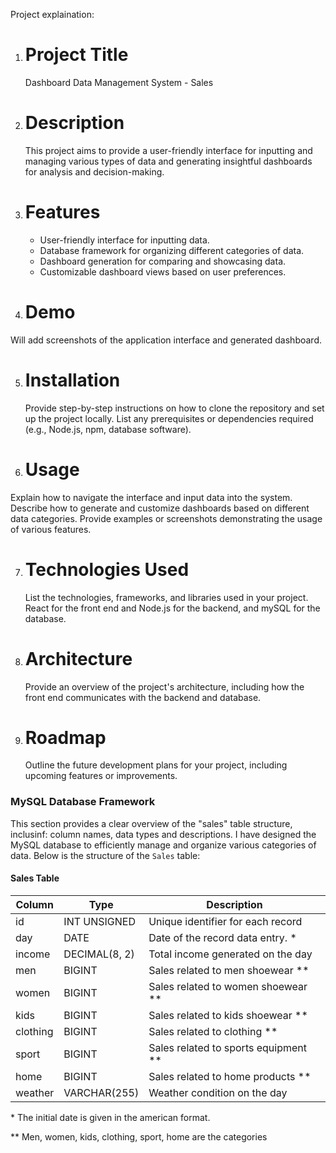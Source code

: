 Project explaination:

1. # Project Title

   Dashboard Data Management System - Sales

2. # Description

   This project aims to provide a user-friendly interface for inputting and managing various types of data and generating insightful dashboards for analysis and decision-making.

3. # Features

   - User-friendly interface for inputting data.
   - Database framework for organizing different categories of data.
   - Dashboard generation for comparing and showcasing data.
   - Customizable dashboard views based on user preferences.

4. # Demo

Will add screenshots of the application interface and generated dashboard.

5. # Installation

   Provide step-by-step instructions on how to clone the repository and set up the project locally.
   List any prerequisites or dependencies required (e.g., Node.js, npm, database software).

6. # Usage

Explain how to navigate the interface and input data into the system.
Describe how to generate and customize dashboards based on different data categories.
Provide examples or screenshots demonstrating the usage of various features.

7. # Technologies Used

   List the technologies, frameworks, and libraries used in your project. React for the front end and Node.js for the backend, and mySQL for the database.

8. # Architecture

   Provide an overview of the project's architecture, including how the front end communicates with the backend and database.

9. # Roadmap
   Outline the future development plans for your project, including upcoming features or improvements.

### MySQL Database Framework

This section provides a clear overview of the "sales" table structure, inclusinf: column names, data types and descriptions.
I have designed the MySQL database to efficiently manage and organize various categories of data. Below is the structure of the `Sales` table:

#### Sales Table

| Column   | Type          | Description                            |
| -------- | ------------- | -------------------------------------- |
| id       | INT UNSIGNED  | Unique identifier for each record      |
| day      | DATE          | Date of the record data entry. \*      |
| income   | DECIMAL(8, 2) | Total income generated on the day      |
| men      | BIGINT        | Sales related to men shoewear \*\*     |
| women    | BIGINT        | Sales related to women shoewear \*\*   |
| kids     | BIGINT        | Sales related to kids shoewear \*\*    |
| clothing | BIGINT        | Sales related to clothing \*\*         |
| sport    | BIGINT        | Sales related to sports equipment \*\* |
| home     | BIGINT        | Sales related to home products \*\*    |
| weather  | VARCHAR(255)  | Weather condition on the day           |

\* The initial date is given in the american format.

\*\* Men, women, kids, clothing, sport, home are the categories
